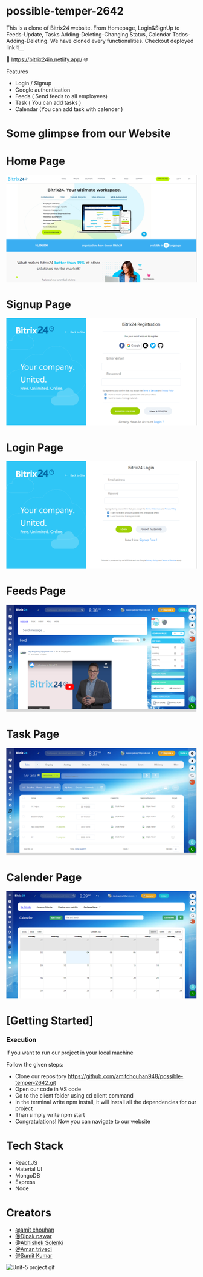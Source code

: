 # possible-temper-2642

This is a clone of Bitrix24 website. From Homepage, Login&amp;SignUp to Feeds-Update, Tasks Adding-Deleting-Changing Status, Calendar  Todos-Adding-Deleting. We have cloned every functionalities. Checkout deployed link 👇🏻

🔗 https://bitrix24in.netlify.app/ 🌐

Features
- Login / Signup 
- Google authentication 
- Feeds ( Send feeds to all employees)
- Task ( You can add tasks )
- Calendar (You can add task with calender )


# Some glimpse from our Website

<h1>Home Page</h1>
<img src="./bitrix24/public/1.png" alt=""/>

<h1>Signup Page</h1>
<img src="./bitrix24/public/s.png" alt=""/>

<h1>Login Page</h1>
<img src="./bitrix24/public/l.png" alt=""/>

<h1>Feeds Page</h1>
<img src="./bitrix24/public/f.png" alt=""/>

<h1>Task Page</h1>
<img src="./bitrix24/public/t.png" alt=""/>

<h1>Calender Page</h1>
<img src="./bitrix24/public/c1.png" alt=""/>

# [Getting Started]

<h3>Execution</h3>
<p>If you want to run our project in your local machine</p>
<p>Follow the given steps:</p>
<ul>
<li>Clone our repository <a href="https://github.com/amitchouhan948/possible-temper-2642.git">https://github.com/amitchouhan948/possible-temper-2642.git</a></li>
<li>Open our code in VS code</li>
<li>Go to the client folder using cd client command</li>
<li>In the terminal write npm install, it will install all the dependencies for our project</li>
<li>Than simply write npm start</li>
<li>Congratulations! Now you can navigate to our website</li>
</ul>

<h1>Tech Stack</h1>
<ul>
<li>React.JS</li>
<li>Material UI</li>
<li>MongoDB</li>
<li>Express</li>
<li>Node</li>
</ul>

# Creators

<ul>

  <li><a href="https://github.com/amitchouhan948">@amit chouhan</a></li>
  <li><a href="https://github.com/itsDipaks">@Dipak pawar</a></li>
  <li><a href="https://github.com/Abhishek07788">@Abhishek Solenki</a></li>
  <li><a href="https://github.com/atrivedi8988">@Aman trivedi</a></li>
  <li><a href="https://github.com/sumit-skribe">@Sumit Kumar</a></li>
</ul>



![Unit-5 project gif](https://user-images.githubusercontent.com/104199818/193498714-b9946b0a-fb8e-4549-a7f1-65f22b9a5f0b.gif)

